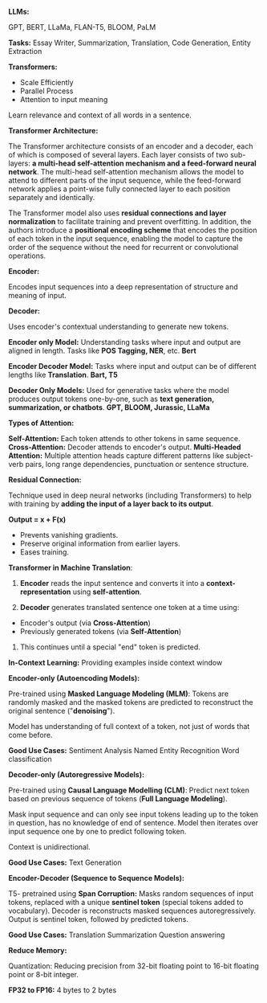 **LLMs:**

GPT, BERT, LLaMa, FLAN-T5, BLOOM, PaLM

**Tasks:** Essay Writer, Summarization, Translation, Code Generation, Entity Extraction

**Transformers:**

- Scale Efficiently
- Parallel Process
- Attention to input meaning

Learn relevance and context of all words in a sentence.

**Transformer Architecture:**

The Transformer architecture consists of an encoder and a decoder, each of which is composed of several layers. Each layer consists of two sub-layers: **a multi-head self-attention mechanism and a feed-forward neural network**. The multi-head self-attention mechanism allows the model to attend to different parts of the input sequence, while the feed-forward network applies a point-wise fully connected layer to each position separately and identically.

The Transformer model also uses **residual connections and layer normalization** to facilitate training and prevent overfitting. In addition, the authors introduce a **positional encoding scheme** that encodes the position of each token in the input sequence, enabling the model to capture the order of the sequence without the need for recurrent or convolutional operations.

**Encoder:**

Encodes input sequences into a deep representation of structure and meaning of input.

**Decoder:**

Uses encoder's contextual understanding to generate new tokens.

**Encoder only Model:** Understanding tasks where input and output are aligned in length. Tasks like **POS Tagging, NER**, etc. **Bert**

**Encoder Decoder Model:** Tasks where input and output can be of different lengths like **Translation**. **Bart, T5**

**Decoder Only Models:**  Used for generative tasks where the model produces output tokens one-by-one, such as **text generation, summarization, or chatbots**. **GPT, BLOOM, Jurassic, LLaMa**

**Types of Attention:**

**Self-Attention:** Each token attends to other tokens in same sequence.
**Cross-Attention:** Decoder attends to encoder's output.
**Multi-Headed Attention:** Multiple attention heads capture different patterns like subject-verb pairs, long range dependencies, punctuation or sentence structure.

**Residual Connection:**

Technique used in deep neural networks (including Transformers) to help with training by **adding the input of a layer back to its output**.

**Output = x + F(x)**

- Prevents vanishing gradients.
- Preserve original information from earlier layers.
- Eases training.

**Transformer in Machine Translation**:

1. **Encoder** reads the input sentence and converts it into a **context-representation** using **self-attention**.

2. **Decoder** generates translated sentence one token at a time using:
- Encoder's output (via **Cross-Attention**)
- Previously generated tokens (via **Self-Attention**)

1. This continues until a special "end" token is predicted.

**In-Context Learning:** Providing examples inside context window

**Encoder-only (Autoencoding Models):**

Pre-trained using **Masked Language Modeling (MLM)**: Tokens are randomly masked and the masked tokens are predicted to reconstruct the original sentence ("**denoising**").

Model has understanding of full context of a token, not just of words that come before.

**Good Use Cases:**
Sentiment Analysis
Named Entity Recognition
Word classification

**Decoder-only (Autoregressive Models):**

Pre-trained using **Causal Language Modelling (CLM)**: Predict next token based on previous sequence of tokens (**Full Language Modeling**).

Mask input sequence and can only see input tokens leading up to the token in question, has no knowledge of end of sentence. Model then iterates over input sequence one by one to predict following token.

Context is unidirectional.

**Good Use Cases:**
Text Generation

**Encoder-Decoder (Sequence to Sequence Models):**

T5- pretrained using **Span Corruption:** Masks random sequences of input tokens, replaced with a unique **sentinel token** (special tokens added to vocabulary). Decoder is reconstructs masked sequences autoregressively. Output is sentinel token, followed by predicted tokens.

**Good Use Cases:**
Translation
Summarization
Question answering

**Reduce Memory:**

Quantization: Reducing precision from 32-bit floating point to 16-bit floating point or 8-bit integer.

**FP32 to FP16:** 4 bytes to 2 bytes

